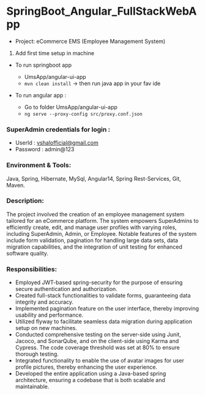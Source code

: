 # SpringBoot_Angular_FullStackWebApp
 - Project: eCommerce EMS (Employee Management System)

1. Add first time setup in machine


- To run springboot app 
  - UmsApp/angular-ui-app
  -   `mvn clean install` -> then run java app in your fav ide

- To run angular app :
  - Go to folder UmsApp/angular-ui-app
  -  `ng serve --proxy-config src/proxy.conf.json`

### SuperAdmin credentials for login :
- UserId : vshalofficial@gmail.com
- Password : admin@123

### Environment & Tools: 
  Java, Spring, Hibernate, MySql, Angular14, Spring Rest-Services, Git, Maven.

### Description: 
 The project involved the creation of an employee management system tailored for an eCommerce platform. The system empowers SuperAdmins to efficiently create, edit, and manage user profiles with varying roles, including SuperAdmin, Admin, or Employee. Notable features of the system include form validation, pagination for handling large data sets, data migration capabilities, and the integration of unit testing for enhanced software quality.

### Responsibilities: 
- Employed JWT-based spring-security for the purpose of ensuring secure authentication and authorization.
- Created full-stack functionalities to validate forms, guaranteeing data integrity and accuracy.
- Implemented pagination feature on the user interface, thereby improving usability and performance.
- Utilized flyway to facilitate seamless data migration during application setup on new machines.
- Conducted comprehensive testing on the server-side using Junit, Jacoco, and SonarQube, and on the client-side using Karma and Cypress. The code coverage threshold was set at 80% to ensure thorough testing.
- Integrated functionality to enable the use of avatar images for user profile pictures, thereby enhancing the user experience.
- Developed the entire application using a Java-based spring architecture, ensuring a codebase that is both scalable and maintainable.
